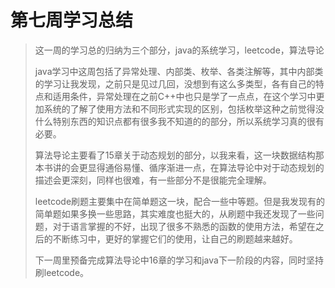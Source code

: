 # 第七周学习总结
> 这一周的学习总的归纳为三个部分，java的系统学习，leetcode，算法导论
> 
> java学习中这周包括了异常处理、内部类、枚举、各类注解等，其中内部类的学习让我发现，之前只是见过几回，没想到有这么多类型，各有自己的特点和适用条件，异常处理在之前C++中也只是学了一点点，在这个学习中更加系统的了解了使用方法和不同形式实现的区别，包括枚举这种之前觉得没什么特别东西的知识点都有很多我不知道的的部分，所以系统学习真的很有必要。
> 
> 算法导论主要看了15章关于动态规划的部分，以我来看，这一块数据结构那本书讲的会更显得通俗易懂、循序渐进一点，在算法导论中对于动态规划的描述会更深刻，同样也很难，有一些部分不是很能完全理解。
> 
> leetcode刷题主要集中在简单题这一块，配合一些中等题。但是我发现有的简单题如果多换一些思路，其实难度也挺大的，从刷题中我还发现了一些问题，对于语言掌握的不好，出现了很多不熟悉的函数的使用方法，希望在之后的不断练习中，更好的掌握它们的使用，让自己的刷题越来越好。
> 
> 下一周里预备完成算法导论中16章的学习和java下一阶段的内容，同时坚持刷leetcode。
